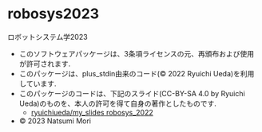 # robosys2023
ロボットシステム学2023


* このソフトウェアパッケージは、3条項ライセンスの元、再頒布および使用が許可されます.
* このパッケージは、plus_stdin由来のコード(© 2022 Ryuichi Ueda)を利用しています.
* このパッケージのコードは、下記のスライド(CC-BY-SA 4.0 by Ryuichi Ueda)のものを、本人の許可を得て自身の著作としたものです.
     * [ryuichiueda/my_slides robosys_2022](https://github.com/ryuichiueda/my_slides/tree/master/robosys_2022)
* © 2023 Natsumi Mori
